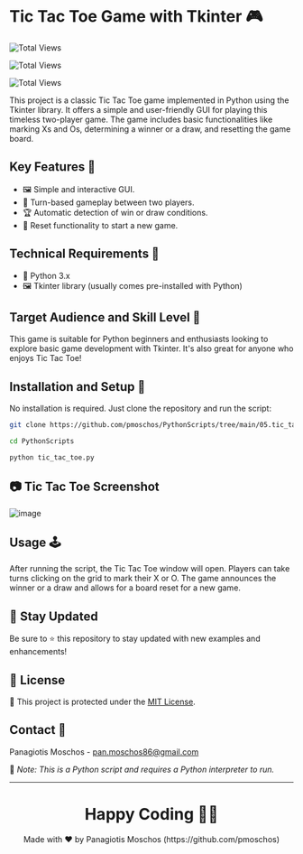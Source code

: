 # Tic Tac Toe Game with Tkinter 🎮

![Total Views](https://views.whatilearened.today/views/github/pmoschos/pmoschos.svg)

![Total Views](https://views.whatilearened.today/views/github/pmoschos/pmoschos.svg)

![Total Views](https://views.whatilearened.today/views/github/pmoschos/pmoschos.svg)

This project is a classic Tic Tac Toe game implemented in Python using the Tkinter library. It offers a simple and user-friendly GUI for playing this timeless two-player game. The game includes basic functionalities like marking Xs and Os, determining a winner or a draw, and resetting the game board.

## Key Features 🌟

- 🖼️ Simple and interactive GUI.
- 🔄 Turn-based gameplay between two players.
- 🏆 Automatic detection of win or draw conditions.
- 🔄 Reset functionality to start a new game.

## Technical Requirements 🔧

- 🐍 Python 3.x
- 🖼️ Tkinter library (usually comes pre-installed with Python)

## Target Audience and Skill Level 🎯

This game is suitable for Python beginners and enthusiasts looking to explore basic game development with Tkinter. It's also great for anyone who enjoys Tic Tac Toe!

## Installation and Setup 🚀

No installation is required. Just clone the repository and run the script:

```bash
git clone https://github.com/pmoschos/PythonScripts/tree/main/05.tic_tac_toe
```

```bash
cd PythonScripts
```

```bash
python tic_tac_toe.py
```

## 📷 Tic Tac Toe Screenshot
![image](https://github.com/pmoschos/pmoschos/assets/133533759/0e9031ef-b407-4c37-a9e9-806cff52dbc9)

## Usage 🕹️

After running the script, the Tic Tac Toe window will open. Players can take turns clicking on the grid to mark their X or O. The game announces the winner or a draw and allows for a board reset for a new game.

## 📢 Stay Updated

Be sure to ⭐ this repository to stay updated with new examples and enhancements!

## 📄 License
🔐 This project is protected under the [MIT License](https://mit-license.org/).


## Contact 📧
Panagiotis Moschos - pan.moschos86@gmail.com

🔗 *Note: This is a Python script and requires a Python interpreter to run.*

---
<h1 align=center>Happy Coding 👨‍💻 </h1>

<p align="center">
  Made with ❤️ by Panagiotis Moschos (https://github.com/pmoschos)
</p>
